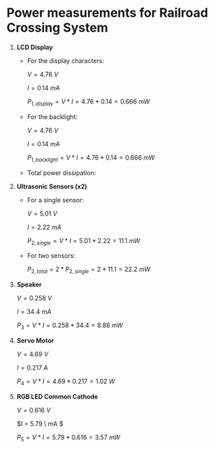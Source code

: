 # Power measurements for Railroad Crossing System

1. __LCD Display__
   
   - For the display characters:

      $V = 4.76 \ V$
      
      $I = 0.14  \ mA$
      
      $P_{1, display} = V * I = 4.76 * 0.14 = 0.666 \ mW$

   - For the backlight:

      $V = 4.76 \ V$
      
      $I = 0.14  \ mA$
      
      $P_{1, backlight} = V * I = 4.76 * 0.14 = 0.666 \ mW$

   - Total power dissipation:

      
   
3. __Ultrasonic Sensors (x2)__

   - For a single sensor:
   
      $V = 5.01 \ V$
   
      $I = 2.22 \ mA$
   
      $P_{2, single} = V * I = 5.01*2.22 = 11.1 \ mW$

   - For two sensors:

      $P_{2, total} = 2*P_{2, single} = 2 * 11.1 = 22.2 \ mW$

4. __Speaker__

   $V = 0.258 \ V$

   $I = 34.4 \ mA$

   $P_3 = V * I = 0.258 * 34.4 = 8.88 \  mW$
   
5. __Servo Motor__

   $V = 4.69 \ V$

   $I = 0.217 \ A$

   $P_4 = V * I = 4.69*0.217 = 1.02 \ W$

6. __RGB LED Common Cathode__

   $V = 0.616 \ V$
   
   $I = 5.79 \ mA $
   
   $P_5 = V * I = 5.79 * 0.616 = 3.57 \ mW$

